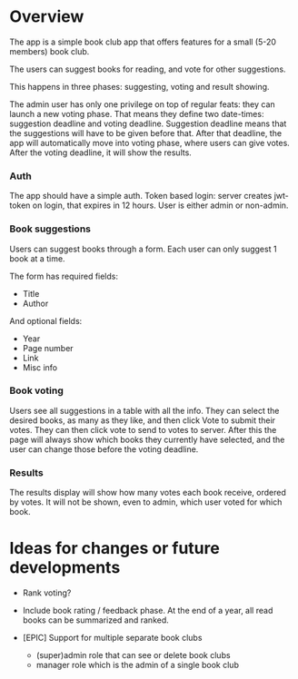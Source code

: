 # Overview

The app is a simple book club app that offers features for a small (5-20 members) book club.

The users can suggest books for reading, and vote for other suggestions.

This happens in three phases: suggesting, voting and result showing.

The admin user has only one privilege on top of regular feats: they can launch a new voting phase. That means they define two date-times: suggestion deadline and voting deadline. Suggestion deadline means that the suggestions will have to be given before that. After that deadline, the app will automatically move into voting phase, where users can give votes. After the voting deadline, it will show the results.

### Auth

The app should have a simple auth.
Token based login: server creates jwt-token on login, that expires in 12 hours.
User is either admin or non-admin.

### Book suggestions

Users can suggest books through a form. Each user can only suggest 1 book at a time.

The form has required fields:

- Title
- Author

And optional fields:

- Year
- Page number
- Link
- Misc info

### Book voting

Users see all suggestions in a table with all the info. They can select the desired books, as many as they like, and then click Vote to submit their votes. They can then click vote to send to votes to server. After this the page will always show which books they currently have selected, and the user can change those before the voting deadline.

### Results

The results display will show how many votes each book receive, ordered by votes. It will not be shown, even to admin, which user voted for which book.

# Ideas for changes or future developments

- Rank voting?
- Include book rating / feedback phase. At the end of a year, all read books can be summarized and ranked.

- [EPIC] Support for multiple separate book clubs
  - (super)admin role that can see or delete book clubs
  - manager role which is the admin of a single book club
